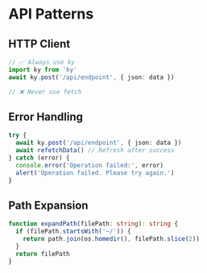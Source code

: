 # API Patterns

## HTTP Client

```typescript
// ✅ Always use ky
import ky from 'ky'
await ky.post('/api/endpoint', { json: data })

// ❌ Never use fetch
```

## Error Handling

```typescript
try {
  await ky.post('/api/endpoint', { json: data })
  await refetchData() // Refresh after success
} catch (error) {
  console.error('Operation failed:', error)
  alert('Operation failed. Please try again.')
}
```

## Path Expansion

```typescript
function expandPath(filePath: string): string {
  if (filePath.startsWith('~/')) {
    return path.join(os.homedir(), filePath.slice(2))
  }
  return filePath
}
```
